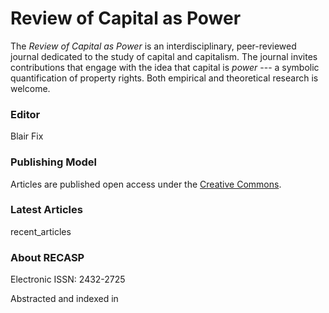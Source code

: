 # Review of Capital as Power

The *Review of Capital as Power* is an interdisciplinary, peer-reviewed journal dedicated to the study of capital and capitalism. The journal invites contributions that engage with the idea that capital is *power* --- a symbolic quantification of property rights. Both empirical and theoretical research is welcome.

### Editor

Blair Fix


### Publishing Model

Articles are published open access under the [Creative Commons](https://creativecommons.org/).


### Latest Articles

recent_articles

### About RECASP


Electronic ISSN:     2432-2725


Abstracted and indexed in
